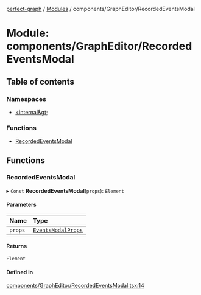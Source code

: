 [perfect-graph](../README.md) / [Modules](../modules.md) / components/GraphEditor/RecordedEventsModal

# Module: components/GraphEditor/RecordedEventsModal

## Table of contents

### Namespaces

- [&lt;internal\&gt;](components_GraphEditor_RecordedEventsModal._internal_.md)

### Functions

- [RecordedEventsModal](components_GraphEditor_RecordedEventsModal#recordedeventsmodal)

## Functions

### RecordedEventsModal

▸ `Const` **RecordedEventsModal**(`props`): `Element`

#### Parameters

| Name    | Type                                                                                         |
| :------ | :------------------------------------------------------------------------------------------- |
| `props` | [`EventsModalProps`](components_GraphEditor_RecordedEventsModal._internal_#eventsmodalprops) |

#### Returns

`Element`

#### Defined in

[components/GraphEditor/RecordedEventsModal.tsx:14](https://github.com/MaastrichtU-IDS/perfect-graph/blob/7784cd6/src/components/GraphEditor/RecordedEventsModal.tsx#L14)
